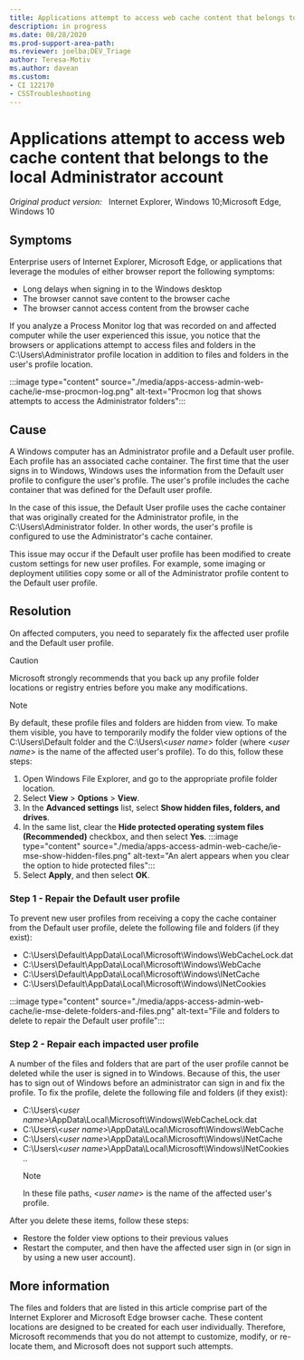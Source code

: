```yaml
---
title: Applications attempt to access web cache content that belongs to the local Administrator account
description: in progress
ms.date: 08/28/2020
ms.prod-support-area-path: 
ms.reviewer: joelba;DEV_Triage
author: Teresa-Motiv
ms.author: davean
ms.custom: 
- CI 122170
- CSSTroubleshooting
---
```


# Applications attempt to access web cache content that belongs to the local Administrator account

_Original product version:_ &nbsp; Internet Explorer, Windows 10;Microsoft Edge, Windows 10  

## Symptoms

Enterprise users of Internet Explorer, Microsoft Edge, or applications that leverage the modules of either browser report the following symptoms:

- Long delays when signing in to the Windows desktop
- The browser cannot save content to the browser cache
- The browser cannot access content from the browser cache

If you analyze a Process Monitor log that was recorded on and affected computer while the user experienced this issue, you notice that the browsers or applications attempt to access files and folders in the C:\Users\Administrator profile location in addition to files and folders in the user's profile location.

:::image type="content" source="./media/apps-access-admin-web-cache/ie-mse-procmon-log.png" alt-text="Procmon log that shows attempts to access the Administrator folders":::

## Cause

A Windows computer has an Administrator profile and a Default user profile. Each profile has an associated cache container. The first time that the user signs in to Windows, Windows uses the information from the Default user profile to configure the user's profile. The user's profile includes the cache container that was defined for the Default user profile.

In the case of this issue, the Default User profile uses the cache container that was originally created for the Administrator profile, in the C:\Users\Administrator folder. In other words, the user's profile is configured to use the Administrator's cache container.

This issue may occur if the Default user profile has been modified to create custom settings for new user profiles. For example, some imaging or deployment utilities copy some or all of the Administrator profile content to the Default user profile.

## Resolution

On affected computers, you need to separately fix the affected user profile and the Default user profile.

> [!CAUTION]  
> Microsoft strongly recommends that you back up any profile folder locations or registry entries before you make any modifications.

> [!NOTE]  
> By default, these profile files and folders are hidden from view. To make them visible, you have to temporarily modify the folder view options of the C:\Users\Default folder and the C:\Users\\<*user name*> folder (where \<*user name*> is the name of the affected user's profile). To do this, follow these steps:
>  
> 1. Open Windows File Explorer, and go to the appropriate profile folder location.
> 1. Select **View** > **Options** > **View**.
> 1. In the **Advanced settings** list, select **Show hidden files, folders, and drives**.
> 1. In the same list, clear the **Hide protected operating system files (Recommended)** checkbox, and then select **Yes**.
>   :::image type="content" source="./media/apps-access-admin-web-cache/ie-mse-show-hidden-files.png" alt-text="An alert appears when you clear the option to hide protected files":::
> 1. Select **Apply**, and then select **OK**.

### Step 1 - Repair the Default user profile

To prevent new user profiles from receiving a copy the cache container from the Default user profile, delete the following file and folders (if they exist):

- C:\Users\Default\AppData\Local\Microsoft\Windows\WebCacheLock.dat
- C:\Users\Default\AppData\Local\Microsoft\Windows\WebCache
- C:\Users\Default\AppData\Local\Microsoft\Windows\INetCache
- C:\Users\Default\AppData\Local\Microsoft\Windows\INetCookies

:::image type="content" source="./media/apps-access-admin-web-cache/ie-mse-delete-folders-and-files.png" alt-text="File and folders to delete to repair the Default user profile":::

### Step 2 - Repair each impacted user profile

A number of the files and folders that are part of the user profile cannot be deleted while the user is signed in to Windows. Because of this, the user has to sign out of Windows before an administrator can sign in and fix the profile. To fix the profile, delete the following file and folders (if they exist):

- C:\Users\\<*user name*>\AppData\Local\Microsoft\Windows\WebCacheLock.dat
- C:\Users\\<*user name*>\AppData\Local\Microsoft\Windows\WebCache
- C:\Users\\<*user name*>\AppData\Local\Microsoft\Windows\INetCache
- C:\Users\\<*user name*>\AppData\Local\Microsoft\Windows\INetCookies
..
  > [!NOTE]  
  > In these file paths, \<*user name*> is the name of the affected user's profile.

After you delete these items, follow these steps:

- Restore the folder view options to their previous values
- Restart the computer, and then have the affected user sign in (or sign in by using a new user account).

## More information

The files and folders that are listed in this article comprise part of the Internet Explorer and Microsoft Edge browser cache. These content locations are designed to be created for each user individually. Therefore, Microsoft recommends that you do not attempt to customize, modify, or re-locate them, and Microsoft does not support such attempts.
